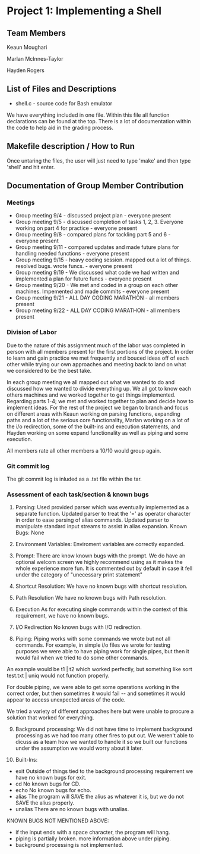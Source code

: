 # Project 1: Implementing a Shell


## Team Members

Keaun Moughari 

Marlan McInnes-Taylor 

Hayden Rogers

## List of Files and Descriptions
* shell.c - source code for Bash emulator

We have everything included in one file.
Within this file all function declarations can be found at the top.
There is a lot of documentation within the code to help aid in the grading process.

## Makefile description / How to Run

Once untaring the files, the user will just need to type 'make' and then type 'shell' and hit enter.

## Documentation of Group Member Contribution

### Meetings
* Group meeting 9/4 - discussed project plan - everyone present
* Group meeting 9/5 - discussed completion of tasks 1, 2, 3. Everyone working on part 4 for practice - everyone present
* Group meeting 9/8 - compared plans for tackling part 5 and 6 - everyone present
* Group meeting 9/11 - compared updates and made future plans for handling needed functions - everyone present
* Group meeting 9/15 - heavy coding session. mapped out a lot of things. resolved bugs. wrote funcs. - everyone present
* Group meeting 9/19 - We discussed what code we had written and implemented a plan for future funcs - everyone present
* Group meeting 9/20 - We met and coded in a group on each other machines. Impemented and made commits - everyone present
* Group meeting 9/21 - ALL DAY CODING MARATHON - all members present
* Group meeting 9/22 - ALL DAY CODING MARATHON - all members present

### Division of Labor
Due to the nature of this assignment much of the labor was completed in person with all members present for the first portions of the project. In order to learn and gain practice we met frequently and bouced ideas off of each other while trying our own approaches and meeting back to land on what we considered to be the best take. 

In each group meeting we all mapped out what we wanted to do and discussed how we wanted to divide everything up.
We all got to know each others machines and we worked together to get things implemented. Regarding parts 1-4; we
met and worked together to plan and decide how to implement ideas. For the rest of the project we began to branch
and focus on different areas with Keaun working on parsing functions, expanding paths and a lot of the serious core functionality, Marlan working on a lot of the i/o redirection, some of the built-ins and execution 
statements, and Hayden working on some expand functionality as well as piping and some execution.

All members rate all other members a 10/10 would group again.

### Git commit log

The git commit log is inluded as a .txt file within the tar.

### Assessment of each task/section & known bugs
1. Parsing:
  Used provided parser which was eventually implemented as a separate function. Updated parser to treat the '=' as operator character in order to ease parsing of alias commands. Updated parser to manipulate standard input streams to assist in alias expansion.
  Known Bugs: None

2. Environment Variables:
  Enviroment variables are correctly expanded.  

3. Prompt:
  There are know known bugs with the prompt.
  We do have an optional welcom screen we highly recommend
  using as it makes the whole experience more fun.
  It is commented out by default in case it fell under
  the category of "unecessary print statement"

4. Shortcut Resolution:
  We have no known bugs with shortcut resolution.

5. Path Resolution
  We have no known bugs with Path resolution.

6. Execution
  As for executing single commands within the context of this requirement,
  we have no known bugs.

7. I/O Redirection
  No known bugs with I/O redirection.

8. Piping:
  Piping works with some commands we wrote but not all commands.
  For example, in simple i/o files we wrote for testing purposes
  we were able to have piping work for single pipes, but then it 
  would fail when we tried to do some other commands.

  An example would be t1 | t2 which worked perfectly, but something
  like sort test.txt | uniq would not function properly. 

  For double piping, we were able to get some operations working in
  the correct order, but then sometimes it would fail -- and sometimes
  it would appear to access unexpected areas of the code. 

  We tried a variety of different approaches here but were unable to
  procure a solution that worked for everything.

9. Background processing:
  We did not have time to implement background processing as we had
  too many other fires to put out. We weren't able to dicuss as a
  team how we wanted to handle it so we built our functions under
  the assumption we would worry about it later.

10. Built-Ins:
* exit
  Outside of things tied to the background processing requirement
  we have no known bugs for exit.
* cd
  No known bugs for CD.
* echo
  No known bugs for echo.
* alias
  The program will SAVE the alius as whatever it is, but
  we do not SAVE the alius properly.
* unalias
  There are no known bugs with unalias.


KNOWN BUGS NOT MENTIONED ABOVE:

* if the input ends with a space character, the program will hang.
* piping is partially broken. more information above under piping.
* background processing is not implemented.

